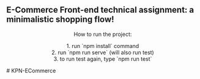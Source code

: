 <h2>E-Commerce Front-end technical assignment: a minimalistic shopping flow!</h2>
<p align="center">How to run the project:</p>
<p align="center">1. run `npm install` command <br /> 
2. run `npm run serve` (will also run test) <br />
3. to run test again, type `npm run test` </p># KPN-ECommerce
